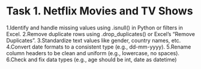 # Task 1.  Netflix Movies and TV Shows

1.Identify and handle missing values using .isnull() in Python or filters in Excel.
2.Remove duplicate rows using .drop_duplicates() or Excel’s “Remove Duplicates”.
3.Standardize text values like gender, country names, etc.
4.Convert date formats to a consistent type (e.g., dd-mm-yyyy).
5.Rename column headers to be clean and uniform (e.g., lowercase, no spaces).
6.Check and fix data types (e.g., age should be int, date as datetime)

